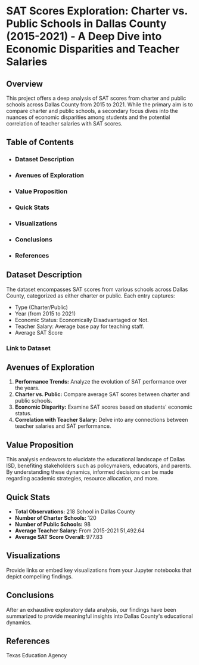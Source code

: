 # SAT Scores Exploration: Charter vs. Public Schools in Dallas County (2015-2021) - A Deep Dive into Economic Disparities and Teacher Salaries
## Overview
This project offers a deep analysis of SAT scores from charter and public schools across Dallas County from 2015 to 2021. While the primary aim is to compare charter and public schools, a secondary focus dives into the nuances of economic disparities among students and the potential correlation of teacher salaries with SAT scores.

## Table of Contents
+ ### Dataset Description
+ ### Avenues of Exploration
+ ### Value Proposition
+ ### Quick Stats
+ ### Visualizations
+ ### Conclusions
+ ### References

## Dataset Description
The dataset encompasses SAT scores from various schools across Dallas County, categorized as either charter or public. Each entry captures:

+ Type (Charter/Public)
+ Year (from 2015 to 2021)
+ Economic Status: Economically Disadvantaged or Not.
+ Teacher Salary: Average base pay for teaching staff.
+ Average SAT Score

### Link to Dataset 

## Avenues of Exploration
1. **Performance Trends:** Analyze the evolution of SAT performance over the years.
2. **Charter vs. Public:** Compare average SAT scores between charter and public schools.
3. **Economic Disparity:**  Examine SAT scores based on students' economic status.
4. **Correlation with Teacher Salary:** Delve into any connections between teacher salaries and SAT performance.

## Value Proposition
This analysis endeavors to elucidate the educational landscape of Dallas ISD, benefiting stakeholders such as policymakers, educators, and parents. By understanding these dynamics, informed decisions can be made regarding academic strategies, resource allocation, and more.

## Quick Stats
+ **Total Observations:** 218 School in Dallas County
+ **Number of Charter Schools:** 120
+ **Number of Public Schools:** 98
+ **Average Teacher Salary:** From 2015-2021 51,492.64
+ **Average SAT Score Overall:** 977.83 

## Visualizations
Provide links or embed key visualizations from your Jupyter notebooks that depict compelling findings.

## Conclusions
After an exhaustive exploratory data analysis, our findings have been summarized to provide meaningful insights into Dallas County's educational dynamics.

## References
Texas Education Agency
